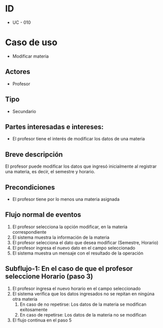# ID
- UC - 010

# Caso de uso
- Modificar materia

## Actores
- Profesor

## Tipo
- Secundario

## Partes interesadas e intereses:
- El profesor tiene el interés de modificar los datos de una materia

## Breve descripción
El profesor puede modificar los datos que ingresó inicialmente al registrar una materia, es decir, el semestre y horario.

## Precondiciones
- El profesor tiene por lo menos una materia asignada

## Flujo normal de eventos

1. El profesor selecciona la opción modificar, en la materia correspondiente
2. El sistema muestra la información de la materia
3. El profesor selecciona el dato que desea modificar (Semestre, Horario)
4. El profesor ingresa el nuevo dato en el campo seleccionado
6. El sistema muestra un mensaje con el resultado de la operación 

## Subflujo-1: En el caso de que el profesor seleccione Horario (paso 3)

1. El profesor ingresa el nuevo horario en el campo seleccionado
2. El sistema verifica que los datos ingresados no se repitan en ningúna otra materia
   1. En caso de no repetirse: Los datos de la materia se modifican exitosamente
   2. En caso de repetirse: Los datos de la materia no se modifican
3. El flujo continua en el paso 5

